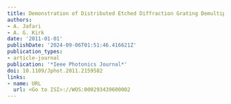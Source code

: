 ```yaml
---
title: Demonstration of Distributed Etched Diffraction Grating Demultiplexer
authors:
- A. Jafari
- A. G. Kirk
date: '2011-01-01'
publishDate: '2024-09-06T01:51:46.416621Z'
publication_types:
- article-journal
publication: '*Ieee Photonics Journal*'
doi: 10.1109/Jphot.2011.2159582
links:
- name: URL
  url: <Go to ISI>://WOS:000293439600002
---
```

